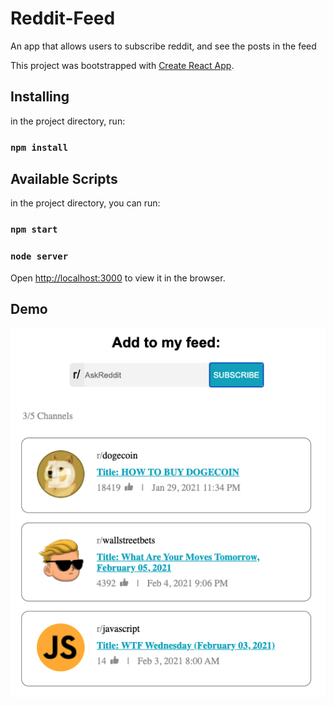 # Reddit-Feed
An app that allows users to subscribe reddit,  and see the posts in the feed

This project was bootstrapped with [Create React App](https://github.com/facebook/create-react-app).


## Installing

in the project directory, run:
### `npm install`



## Available Scripts

in the project directory, you can run:

### `npm start`
### `node server`

Open [http://localhost:3000](http://localhost:3000) to view it in the browser.

## Demo

![demo](https://raw.githubusercontent.com/carina-lxx/Reddit-Feed/master/demo.png "demo")


